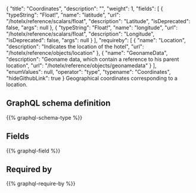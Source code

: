 {
  "title": "Coordinates",
  "description": "",
  "weight": 1,
  "fields": [
    {
      "typeString": "Float!",
      "name": "latitude",
      "url": "/hotelx/reference/scalars/float",
      "description": "Latitude",
      "isDeprecated": false,
      "args": null
    },
    {
      "typeString": "Float!",
      "name": "longitude",
      "url": "/hotelx/reference/scalars/float",
      "description": "Longitude",
      "isDeprecated": false,
      "args": null
    }
  ],
  "requireby": [
    {
      "name": "Location",
      "description": "Indicates the location of the hotel",
      "url": "/hotelx/reference/objects/location"
    },
    {
      "name": "GeonameData",
      "description": "Geoname data, which contain a reference to his parent location",
      "url": "/hotelx/reference/objects/geonamedata"
    }
  ],
  "enumValues": null,
  "operator": "type",
  "typename": "Coordinates",
  "hideGithubLink": true
}
Geographical coordinates corresponding to a location.
## GraphQL schema definition

{{% graphql-schema-type %}}

## Fields

{{% graphql-field %}}

## Required by

{{% graphql-require-by %}}
